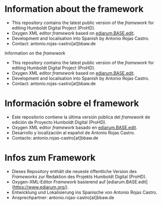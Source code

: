 # Information about the framework

- This repository contains the latest public version of the *framework* for editing Humboldt Digital Project (ProHD).
- Oxygen XML editor *framework* based on [ediarum.BASE.edit](https://www.ediarum.org/).
- Development and localisation into Spanish by Antonio Rojas Castro.
- Contact: antonio.rojas-castro[at]bbaw.de

Information on the *framework*

- This repository contains the latest public version of the *framework* for editing Humboldt Digital Project (ProHD).
- Oxygen XML editor *framework* based on [ediarum.BASE.edit](https://www.ediarum.org/).
- Development and localisation into Spanish by Antonio Rojas Castro.
- Contact: antonio.rojas-castro[at]bbaw.de

# Información sobre el framework

- Este repositorio contiene la última versión pública del *framework* de edición de Proyecto Humboldt Digital (ProHD).
- Oxygen XML editor *framework* basado en [ediarum.BASE.edit](https://www.ediarum.org/).
- Desarrollo y localización al español de Antonio Rojas Castro.
- Contacto: antonio.rojas-castro[at]bbaw.de


# Infos zum Framework

- Dieses Repository enthält die neueste öffentliche Version des *Frameworks* zur Redaktion des Projekts Humboldt Digital (ProHD).
- Oxygen-XML-Editor *Framework* basierend auf [ediarum.BASE.edit] (https://www.ediarum.org/).
- Entwicklung und Lokalisierung ins Spanische von Antonio Rojas Castro.
- Ansprechpartner: antonio.rojas-castro[at]bbaw.de

